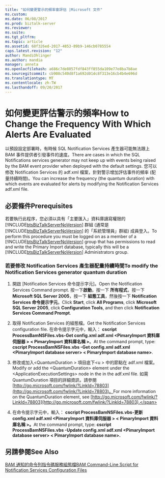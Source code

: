 ```yaml
---
title: "如何變更警示的頻率會評估 |Microsoft 文件"
ms.custom: 
ms.date: 06/08/2017
ms.prod: biztalk-server
ms.reviewer: 
ms.suite: 
ms.tgt_pltfrm: 
ms.topic: article
ms.assetid: 68f326ed-2017-4853-89b9-146cb0785554
caps.latest.revision: "12"
author: MandiOhlinger
ms.author: mandia
manager: anneta
ms.openlocfilehash: a686c7de8057fdf843ff855da109e77e8ba7b8ae
ms.sourcegitcommit: cb908c540d8f1a692d01dc8f313e16cb4b4e696d
ms.translationtype: MT
ms.contentlocale: zh-TW
ms.lasthandoff: 09/20/2017
---
```

# <a name="how-to-change-the-frequency-with-which-alerts-are-evaluated"></a><span data-ttu-id="637d3-102">如何變更評估警示的頻率</span><span class="sxs-lookup"><span data-stu-id="637d3-102">How to Change the Frequency With Which Alerts Are Evaluated</span></span>
<span data-ttu-id="637d3-103">以預設設定部署時，有時候 SQL Notification Services 產生器可能無法跟上 BAM 事件提供者引發事件的速度。</span><span class="sxs-lookup"><span data-stu-id="637d3-103">There are cases in which the SQL Notifications services generator may not keep up with events being raised by the BAM event provider when deployed with the default settings.</span></span> <span data-ttu-id="637d3-104">您可以修改 Notification Services 的 adf.xml 檔案，針對警示增加評估事件的頻率 (配量持續時間)。</span><span class="sxs-lookup"><span data-stu-id="637d3-104">You can increase the frequency (the quantum duration) with which events are evaluated for alerts by modifying the Notification Services adf.xml file.</span></span>  
  
## <a name="prerequisites"></a><span data-ttu-id="637d3-105">必要條件</span><span class="sxs-lookup"><span data-stu-id="637d3-105">Prerequisites</span></span>  
 <span data-ttu-id="637d3-106">若要執行此程序，您必須以具有「主要匯入」資料庫讀寫權限的 [!INCLUDE[btsBizTalkServerNoVersion](../includes/btsbiztalkservernoversion-md.md)] 群組 (通常是 [!INCLUDE[btsBizTalkServerNoVersion](../includes/btsbiztalkservernoversion-md.md)] 的「系統管理員」群組) 成員登入。</span><span class="sxs-lookup"><span data-stu-id="637d3-106">To perform this procedure you must be logged on as a member of a [!INCLUDE[btsBizTalkServerNoVersion](../includes/btsbiztalkservernoversion-md.md)] group that has permissions to read and write the Primary Import database, typically this will be a [!INCLUDE[btsBizTalkServerNoVersion](../includes/btsbiztalkservernoversion-md.md)] Administrators group.</span></span>  
  
### <a name="to-modify-the-notification-services-generator-quantum-duration"></a><span data-ttu-id="637d3-107">若要修改 Notification Services 產生器配量持續時間</span><span class="sxs-lookup"><span data-stu-id="637d3-107">To modify the Notification Services generator quantum duration</span></span>  
  
1.  <span data-ttu-id="637d3-108">開啟 [Notification Services 命令提示字元]。</span><span class="sxs-lookup"><span data-stu-id="637d3-108">Open the Notification Services Command prompt.</span></span> <span data-ttu-id="637d3-109">按一下**啟動**，按一下 **所有程式**，按一下  **Microsoft SQL Server 2005**，按一下 **組態工具**，然後按一下  **Notification Services 命令提示字元**。</span><span class="sxs-lookup"><span data-stu-id="637d3-109">Click **Start**, click **All Programs**, click **Microsoft SQL Server 2005**, click **Configuration Tools**, and then click **Notification Services Command Prompt**.</span></span>  
  
2.  <span data-ttu-id="637d3-110">取得 Notification Services 的組態檔。</span><span class="sxs-lookup"><span data-stu-id="637d3-110">Get the Notification Services configuration file.</span></span> <span data-ttu-id="637d3-111">在命令提示字元中，輸入： **cscript ProcessBamNSFiles.vbs-Get config.xml adf.xml \<PimaryImport 資料庫伺服器 > \< PimaryImport 資料庫名稱 >**。</span><span class="sxs-lookup"><span data-stu-id="637d3-111">At the command prompt, type: **cscript ProcessBamNSFiles.vbs -Get config.xml adf.xml \<PimaryImport database server> \< PimaryImport database name>**.</span></span>  
  
3.  <span data-ttu-id="637d3-112">修改或加入\<QuantumDuration > 項目底下\<u > 中的節點在 adf.xml 檔案。</span><span class="sxs-lookup"><span data-stu-id="637d3-112">Modify or add the \<QuantumDuration> element under the \<ApplicationExecutionSettings> node in the in the adf.xml file.</span></span> <span data-ttu-id="637d3-113">如需 QuantumDuration 項目的詳細資訊，請參閱[http://go.microsoft.com/fwlink/?LinkId=78803](http://go.microsoft.com/fwlink/?LinkId=78803)。</span><span class="sxs-lookup"><span data-stu-id="637d3-113">For more information on the QuantumDuration element, see [http://go.microsoft.com/fwlink/?LinkId=78803](http://go.microsoft.com/fwlink/?LinkId=78803).</span></span>  
  
4.  <span data-ttu-id="637d3-114">在命令提示字元中，輸入： **cscript ProcessBamNSFiles.vbs-更新 config.xml adf.xml \<PimaryImport 資料庫伺服器 > \< PimaryImport 資料庫名稱 >。**</span><span class="sxs-lookup"><span data-stu-id="637d3-114">At the command prompt, type: **cscript ProcessBamNSFiles.vbs -Update  config.xml adf.xml  \<PimaryImport database server> \< PimaryImport database name>.**</span></span>  
  
## <a name="see-also"></a><span data-ttu-id="637d3-115">另請參閱</span><span class="sxs-lookup"><span data-stu-id="637d3-115">See Also</span></span>  
 [<span data-ttu-id="637d3-116">BAM 通知的命令列指令碼服務組態檔</span><span class="sxs-lookup"><span data-stu-id="637d3-116">BAM Command-Line Script for Notification Services Configuration Files</span></span>](../core/bam-command-line-script-for-notification-services-configuration-files.md)